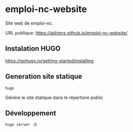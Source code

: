# emploi-nc-website

Site web de emploi-nc.

URL publique: https://adriens.github.io/emploi-nc-website/

## Instalation HUGO

https://gohugo.io/getting-started/installing

## Generation site statique 

`hugo`

Génère le site statique dans le répertoire public

## Développement

`hugo server -D`
